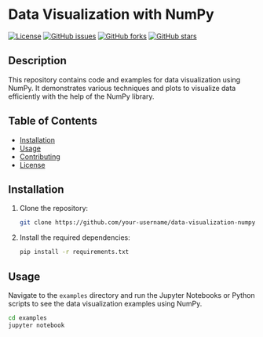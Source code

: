 # Data Visualization with NumPy

[![License](https://img.shields.io/badge/License-MIT-blue.svg)](https://opensource.org/licenses/MIT)
[![GitHub issues](https://img.shields.io/github/issues/your-username/data-visualization-numpy)](https://github.com/your-username/data-visualization-numpy/issues)
[![GitHub forks](https://img.shields.io/github/forks/your-username/data-visualization-numpy)](https://github.com/your-username/data-visualization-numpy/network)
[![GitHub stars](https://img.shields.io/github/stars/your-username/data-visualization-numpy)](https://github.com/your-username/data-visualization-numpy/stargazers)

## Description

This repository contains code and examples for data visualization using NumPy. It demonstrates various techniques and plots to visualize data efficiently with the help of the NumPy library.

## Table of Contents

- [Installation](#installation)
- [Usage](#usage)
- [Contributing](#contributing)
- [License](#license)

## Installation

1. Clone the repository:

    ```bash
    git clone https://github.com/your-username/data-visualization-numpy.git
    ```

2. Install the required dependencies:

    ```bash
    pip install -r requirements.txt
    ```

## Usage

Navigate to the `examples` directory and run the Jupyter Notebooks or Python scripts to see the data visualization examples using NumPy.

```bash
cd examples
jupyter notebook
